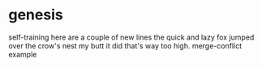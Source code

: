 # genesis
self-training
here are a couple of new lines
the quick
and lazy fox
jumped over the
crow's nest
my butt it did
that's way too high.
merge-conflict example
